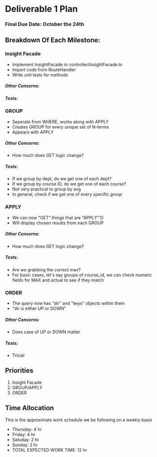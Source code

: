 # Deliverable 1 Plan
### Final Due Date: October the 24th

## Breakdown Of Each Milestone:

### Insight Facade
- Implement InsightFacade in controller/InsightFacade.ts
- Import code from RouteHandler
- Write unit tests for methods
##### Other Concerns:
##### Tests:

### GROUP
- Seperate from WHERE, works along with APPLY
- Creates GROUP for every unique set of N-terms
- Appears with APPLY
##### Other Concerns:
- How much does GET logic change?
##### Tests:
- If we group by dept, do we get one of each dept?
- If we group by course ID, do we get one of each course?
- Not very practical to group by avg
- In general, check if we get one of every specific group

### APPLY
- We can now "GET" things that are "APPLY"'D
- Will display chosen results from each GROUP
##### Other Concerns:
- How much does GET logic change?
##### Tests:
- Are we grabbing the correct max?
- For basic cases, let's say groups of course_id, we can check numeric fields for MAX and actual to see if they match

### ORDER
- The query now has "dir" and "keys" objects within them
- "dir is either UP or DOWN"
##### Other Concerns:
- Does case of UP or DOWN matter
##### Tests:
- Trivial

## Priorities
1. Insight Facade
2. GROUP/APPLY
3. ORDER

## Time Allocation
This is the approximate work schedule we be following on a weekly basis
* Thursday: 4 hr
* Friday: 4 hr
* Satuday: 2 hr
* Sunday: 2 hr
* TOTAL EXPECTED WORK TIME: 12 hr

